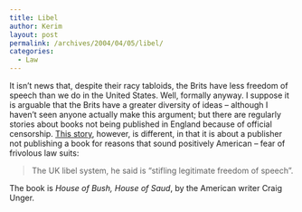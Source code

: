 ```yaml
---
title: Libel
author: Kerim
layout: post
permalink: /archives/2004/04/05/libel/
categories:
  - Law
---
```

It isn&#8217;t news that, despite their racy tabloids, the Brits have less freedom of speech than we do in the United States. Well, formally anyway. I suppose it is arguable that the Brits have a greater diversity of ideas &#8211; although I haven&#8217;t seen anyone actually make this argument; but there are regularly stories about books not being published in England because of official censorship. <a href="http://www.taipeitimes.com/News/edit/archives/2004/04/04/2003116647" onclick="_gaq.push(['_trackEvent', 'outbound-article', 'http://www.taipeitimes.com/News/edit/archives/2004/04/04/2003116647', 'This story']);" >This story</a>, however, is different, in that it is about a publisher not publishing a book for reasons that sound positively American &#8211; fear of frivolous law suits:

> The UK libel system, he said is &#8220;stifling legitimate freedom of speech&#8221;.

The book is *House of Bush, House of Saud*, by the American writer Craig Unger.

